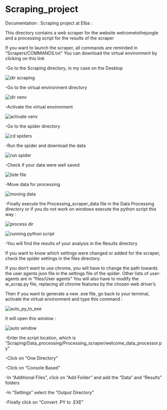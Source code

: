 # Scraping_project

Documentation :
Scraping project at Elba :

This directory contains a web scraper for the website welcometothejungle and a processing script for the results of the scraper

If you want to launch the scraper, all commands are reminded in “Scrapers/COMMANDS.txt”
You can download the virtual environment by clicking on this link

-Go to the Scraping directory, in my case on the Desktop
 
 ![dir scraping](https://user-images.githubusercontent.com/59396030/179989053-8d657b26-1ce7-486e-b07c-f1bc03dfec19.png)

-Go to the virtual environment directory

![dir venv](https://user-images.githubusercontent.com/59396030/179989361-94456da3-9a40-4146-882a-23f4c33481c4.png)

 
-Activate the virtual environment

![activate venv](https://user-images.githubusercontent.com/59396030/179989415-f2327a06-4602-4195-be79-ed41d64e0257.png)

 
-Go to the spider directory

![cd spiders](https://user-images.githubusercontent.com/59396030/179989453-4858f715-360d-459f-b5cf-056fc02eba0f.png)

 
-Run the spider and download the data
 
 ![run spider](https://user-images.githubusercontent.com/59396030/179989531-11b03f0f-309b-4487-b605-e238dd16872d.png)

 
-Check if your data were well saved

![liste file](https://user-images.githubusercontent.com/59396030/179989573-e10ca8a6-998a-4fc6-9cc2-4ea4b68447c7.png)

 
-Move data for processing
 
 ![moving data](https://user-images.githubusercontent.com/59396030/179989631-c40989cb-d90e-420b-98b0-a93bfc454621.png)


-Finally execute the Processing_scraper_data file in the Data Processing directory or if you do not work on windows execute the python script this way :

![process dir](https://user-images.githubusercontent.com/59396030/179989809-4d115321-b9d0-43c4-b814-e5a57f816d1f.png)


![running python script](https://user-images.githubusercontent.com/59396030/179989853-9fb46a52-138e-42ad-b422-0d19cfac1f94.png)

-You will find the results of your analysis in the Results directory


If you want to know which settings were changed or added for the scraper, check the spider settings in the files directory.

If you don’t want to use chrome, you will have to change the path towards the user agents json file in the settings file of the spider. Other lists of user-agents are in “files/User agents”
You will also have to modify the w_scrap.py file, replacing all chrome features by the chosen web driver’s 

Then if you want to generate a new .exe file, go back to your terminal, activate the virtual environment and type this command :
 
 ![auto_py_to_exe](https://user-images.githubusercontent.com/59396030/179989945-1ef94a8a-c785-4f95-8e66-c09957b3a05e.png)

 
It will open this window :
 
![auto window](https://user-images.githubusercontent.com/59396030/179989898-9c6620ce-c5df-4cba-8769-d9e31897162c.png)


-Enter the script location, which is “Scraping/Data_processing/Processing_scraper/welcome_data_processor.py”

-Click on “One Directory”

-Click on “Console Based”

-In “Additional Files”, click on “Add Folder” and add the “Data” and “Results” folders

-In “Settings” select the “Output Directory”

-Finally click on “Convert .PY to .EXE”
